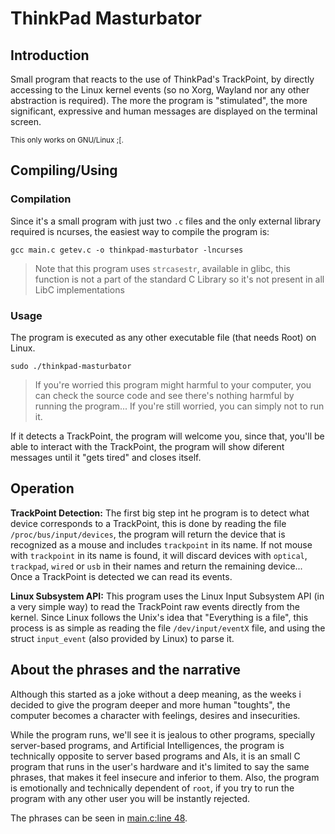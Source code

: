 # ThinkPad Masturbator

## Introduction
Small program that reacts to the use of ThinkPad's TrackPoint, by directly accessing to the Linux kernel events (so no Xorg, Wayland nor any other abstraction is required). The more the program is "stimulated", the more significant, expressive and human messages are displayed on the terminal screen.

<small>This only works on GNU/Linux ;[.</small>

## Compiling/Using
### Compilation
Since it's a small program with just two `.c` files and the only external library required is ncurses, the easiest way to compile the program is:

    gcc main.c getev.c -o thinkpad-masturbator -lncurses

> Note that this program uses `strcasestr`, available in glibc, this function is not a part of the standard C Library so it's not present in all LibC implementations

### Usage
The program is executed as any other executable file (that needs Root) on Linux.

    sudo ./thinkpad-masturbator

> If you're worried this program might harmful to your computer, you can check the source code and see there's nothing harmful by running the program... If you're still worried, you can simply not to run it.

If it detects a TrackPoint, the program will welcome you, since that, you'll be able to interact with the TrackPoint, the program will show diferent messages until it "gets tired" and closes itself.

## Operation
**TrackPoint Detection:** The first big step int he program is to detect what device corresponds to a TrackPoint, this is done by reading the file `/proc/bus/input/devices`, the program will return the device that is recognized as a mouse and includes `trackpoint` in its name. If not mouse with `trackpoint` in its name is found, it will discard devices with `optical`, `trackpad`, `wired` or `usb` in their names and return the remaining device... Once a TrackPoint is detected we can read its events.
 
**Linux Subsystem API:** This program uses the Linux Input Subsystem API (in a very simple way) to read the TrackPoint raw events directly from the kernel. Since Linux follows the Unix's idea that "Everything is a file", this process is as simple as reading the file `/dev/input/eventX` file, and using the struct `input_event` (also provided by Linux) to parse it.

## About the phrases and the narrative
Although this started as a joke without a deep meaning, as the weeks i decided to give the program deeper and more human "toughts", the computer becomes a character with feelings, desires and insecurities.

While the program runs, we'll see it is jealous to other programs, specially server-based programs, and Artificial Intelligences, the program is technically opposite to server based programs and AIs, it is an small C program that runs in the user's hardware and it's limited to say the same phrases, that makes it feel insecure and inferior to them. Also, the program is emotionally and technically dependent of `root`, if you try to run the program with any other user you will be instantly rejected.

The phrases can be seen in [main.c:line 48](https://github.com/pasteluengas/thinkpad-masturbator/blob/main/main.c#L48).
